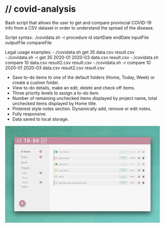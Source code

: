 # // covid-analysis

Bash script that allows the user to get and compare provincial COVID-19 info from a CSV dataset in order to understand the spread of the disease.

Script syntax:
./covidata.sh -r procedure id startDate endDate inputFile outputFile compareFile

Legal usage examples:
-./covidata.sh get 35 data.csv result.csv
-./covidata.sh -r get 35 2020-01 2020-03 data.csv result.csv
-./covidata.sh compare 10 data.csv result2.csv result.csv
-./covidata.sh -r compare 10 2020-01 2020-03 data.csv result2.csv result.csv

- Save to-do items to one of the default folders (Home, Today, Week) or create a custom folder.
- View to-do details, make an edit, delete and check off items.
- Three priority levels to assign a to-do item.
- Number of remaining unchecked items displayed by project name, total unchecked items displayed by Home title.
- Pinterest style notes section. Dynamically add, remove or edit notes.
- Fully responsive.
- Data saved to local storage.

![alt text](https://raw.githubusercontent.com/bscottnz/todo/master/todo.png "App Preview")
